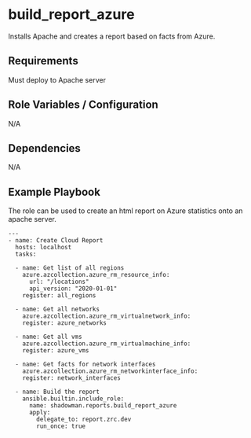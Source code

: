 build_report_azure
========

Installs Apache and creates a report based on facts from Azure.

Requirements
------------

Must deploy to Apache server

Role Variables / Configuration
--------------

N/A

Dependencies
------------

N/A

Example Playbook
----------------

The role can be used to create an html report on Azure statistics onto an apache server.


```
---
- name: Create Cloud Report
  hosts: localhost
  tasks:

  - name: Get list of all regions
    azure.azcollection.azure_rm_resource_info:
      url: "/locations"
      api_version: "2020-01-01"
    register: all_regions

  - name: Get all networks
    azure.azcollection.azure_rm_virtualnetwork_info:
    register: azure_networks

  - name: Get all vms
    azure.azcollection.azure_rm_virtualmachine_info:
    register: azure_vms

  - name: Get facts for network interfaces
    azure.azcollection.azure_rm_networkinterface_info:
    register: network_interfaces

  - name: Build the report
    ansible.builtin.include_role:
      name: shadowman.reports.build_report_azure
      apply:
        delegate_to: report.zrc.dev
        run_once: true      
```
